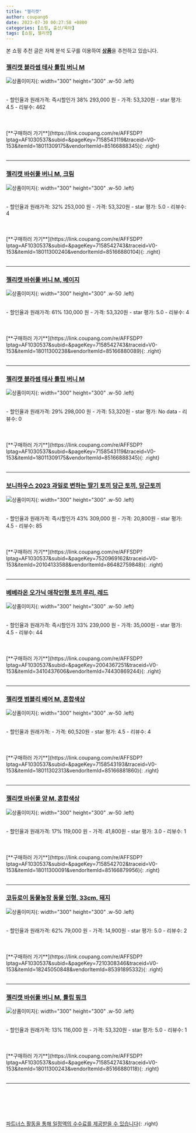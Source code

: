 ```yaml
---
title: "젤리캣"
author: coupang6
date: 2023-07-30 00:27:58 +0800
categories: [쇼핑, 출산/육아]
tags: [쇼핑, 젤리캣]
---
```


본 쇼핑 추천 글은 자체 분석 도구를 이용하여 [**상품**](https://link.coupang.com/a/bao1ui)을 추천하고 있습니다.

### [젤리캣 블라썸 테사 튤립 버니 M](https://link.coupang.com/re/AFFSDP?lptag=AF1030537&subid=&pageKey=7158543119&traceid=V0-153&itemId=18011309175&vendorItemId=85166888345)

![상품이미지](https://thumbnail7.coupangcdn.com/thumbnails/remote/230x230ex/image/retail/images/2897943173337305-d2615799-f069-4c28-8fdb-b880a04b4192.jpg){: width="300" height="300" .w-50 .left}


<br>
- 할인율과 원래가격: 즉시할인가 38%  293,000   원
- 가격: 53,320원
- star 평가: 4.5
- 리뷰수: 462
<br>
<br>
<br>
<br>
[**구매하러 가기**](https://link.coupang.com/re/AFFSDP?lptag=AF1030537&subid=&pageKey=7158543119&traceid=V0-153&itemId=18011309175&vendorItemId=85166888345){: .right}
<br>
<br>

---

### [젤리캣 바쉬풀 버니 M, 크림](https://link.coupang.com/re/AFFSDP?lptag=AF1030537&subid=&pageKey=7158542743&traceid=V0-153&itemId=18011300240&vendorItemId=85166880104)

![상품이미지](https://thumbnail6.coupangcdn.com/thumbnails/remote/230x230ex/image/retail/images/2898047867406019-ada6215b-4889-483f-b8af-5e67a07e7712.jpg){: width="300" height="300" .w-50 .left}


<br>
- 할인율과 원래가격: 32%  253,000   원
- 가격: 53,320원
- star 평가: 5.0
- 리뷰수: 4
<br>
<br>
<br>
<br>
[**구매하러 가기**](https://link.coupang.com/re/AFFSDP?lptag=AF1030537&subid=&pageKey=7158542743&traceid=V0-153&itemId=18011300240&vendorItemId=85166880104){: .right}
<br>
<br>

---

### [젤리캣 바쉬풀 버니 M, 베이지](https://link.coupang.com/re/AFFSDP?lptag=AF1030537&subid=&pageKey=7158542743&traceid=V0-153&itemId=18011300238&vendorItemId=85166880089)

![상품이미지](https://thumbnail10.coupangcdn.com/thumbnails/remote/230x230ex/image/retail/images/2900519942660241-e9aae20b-830e-41fd-b9ea-c108d66416c6.jpg){: width="300" height="300" .w-50 .left}


<br>
- 할인율과 원래가격: 61%  130,000   원
- 가격: 53,320원
- star 평가: 5.0
- 리뷰수: 4
<br>
<br>
<br>
<br>
[**구매하러 가기**](https://link.coupang.com/re/AFFSDP?lptag=AF1030537&subid=&pageKey=7158542743&traceid=V0-153&itemId=18011300238&vendorItemId=85166880089){: .right}
<br>
<br>

---

### [젤리캣 블라썸 테사 튤립 버니 M](https://link.coupang.com/re/AFFSDP?lptag=AF1030537&subid=&pageKey=7158543119&traceid=V0-153&itemId=18011309175&vendorItemId=85166888345)

![상품이미지](https://thumbnail7.coupangcdn.com/thumbnails/remote/230x230ex/image/retail/images/2897943173337305-d2615799-f069-4c28-8fdb-b880a04b4192.jpg){: width="300" height="300" .w-50 .left}


<br>
- 할인율과 원래가격: 29%  298,000   원
- 가격: 53,320원
- star 평가: No data
- 리뷰수: 0
<br>
<br>
<br>
<br>
[**구매하러 가기**](https://link.coupang.com/re/AFFSDP?lptag=AF1030537&subid=&pageKey=7158543119&traceid=V0-153&itemId=18011309175&vendorItemId=85166888345){: .right}
<br>
<br>

---

### [보니하우스 2023 과일로 변하는 딸기 토끼 당근 토끼, 당근토끼](https://link.coupang.com/re/AFFSDP?lptag=AF1030537&subid=&pageKey=7520969162&traceid=V0-153&itemId=20104133588&vendorItemId=86482759848)

![상품이미지](https://thumbnail9.coupangcdn.com/thumbnails/remote/230x230ex/image/vendor_inventory/09d9/a840c476bc256d9e77913c7591e51de91817298577c9cb04f9ff22e790c0.JPG){: width="300" height="300" .w-50 .left}


<br>
- 할인율과 원래가격: 즉시할인가 43%  309,000   원
- 가격: 20,800원
- star 평가: 4.5
- 리뷰수: 85
<br>
<br>
<br>
<br>
[**구매하러 가기**](https://link.coupang.com/re/AFFSDP?lptag=AF1030537&subid=&pageKey=7520969162&traceid=V0-153&itemId=20104133588&vendorItemId=86482759848){: .right}
<br>
<br>

---

### [베베라온 오가닉 애착인형 토끼 루리, 레드](https://link.coupang.com/re/AFFSDP?lptag=AF1030537&subid=&pageKey=2004367251&traceid=V0-153&itemId=3410437606&vendorItemId=74430869244)

![상품이미지](https://thumbnail10.coupangcdn.com/thumbnails/remote/230x230ex/image/vendor_inventory/cc3f/0ee619bdcdb6e38ffb872dd29a914e22dd0cd261d25439e26f570ded8208.jpg){: width="300" height="300" .w-50 .left}


<br>
- 할인율과 원래가격: 즉시할인가 33%  239,000   원
- 가격: 35,000원
- star 평가: 4.5
- 리뷰수: 44
<br>
<br>
<br>
<br>
[**구매하러 가기**](https://link.coupang.com/re/AFFSDP?lptag=AF1030537&subid=&pageKey=2004367251&traceid=V0-153&itemId=3410437606&vendorItemId=74430869244){: .right}
<br>
<br>

---

### [젤리캣 범블리 베어 M, 혼합색상](https://link.coupang.com/re/AFFSDP?lptag=AF1030537&subid=&pageKey=7158543193&traceid=V0-153&itemId=18011302313&vendorItemId=85166881860)

![상품이미지](https://thumbnail7.coupangcdn.com/thumbnails/remote/230x230ex/image/retail/images/500079912381718-3709ccac-4702-4a41-95bb-2710b212b071.jpg){: width="300" height="300" .w-50 .left}


<br>
- 할인율과 원래가격: 
- 가격: 60,520원
- star 평가: 4.5
- 리뷰수: 4
<br>
<br>
<br>
<br>
[**구매하러 가기**](https://link.coupang.com/re/AFFSDP?lptag=AF1030537&subid=&pageKey=7158543193&traceid=V0-153&itemId=18011302313&vendorItemId=85166881860){: .right}
<br>
<br>

---

### [젤리캣 바쉬풀 양 M, 혼합색상](https://link.coupang.com/re/AFFSDP?lptag=AF1030537&subid=&pageKey=7158542702&traceid=V0-153&itemId=18011300091&vendorItemId=85166879956)

![상품이미지](https://thumbnail7.coupangcdn.com/thumbnails/remote/230x230ex/image/retail/images/2954524282527546-6caa7d42-2b48-44c4-adc3-049a2cf14154.jpg){: width="300" height="300" .w-50 .left}


<br>
- 할인율과 원래가격: 17%  119,000   원
- 가격: 41,800원
- star 평가: 3.0
- 리뷰수: 1
<br>
<br>
<br>
<br>
[**구매하러 가기**](https://link.coupang.com/re/AFFSDP?lptag=AF1030537&subid=&pageKey=7158542702&traceid=V0-153&itemId=18011300091&vendorItemId=85166879956){: .right}
<br>
<br>

---

### [코듀로이 동물농장 동물 인형, 33cm, 돼지](https://link.coupang.com/re/AFFSDP?lptag=AF1030537&subid=&pageKey=7210308346&traceid=V0-153&itemId=18245050848&vendorItemId=85391895332)

![상품이미지](https://thumbnail7.coupangcdn.com/thumbnails/remote/230x230ex/image/retail/images/2023/03/20/16/9/85d20c11-73c6-4684-94aa-cbf7bf757236.jpg){: width="300" height="300" .w-50 .left}


<br>
- 할인율과 원래가격: 62%  79,000   원
- 가격: 14,900원
- star 평가: 5.0
- 리뷰수: 2
<br>
<br>
<br>
<br>
[**구매하러 가기**](https://link.coupang.com/re/AFFSDP?lptag=AF1030537&subid=&pageKey=7210308346&traceid=V0-153&itemId=18245050848&vendorItemId=85391895332){: .right}
<br>
<br>

---

### [젤리캣 바쉬풀 버니 M, 튤립 핑크](https://link.coupang.com/re/AFFSDP?lptag=AF1030537&subid=&pageKey=7158542743&traceid=V0-153&itemId=18011300243&vendorItemId=85166880118)

![상품이미지](https://thumbnail6.coupangcdn.com/thumbnails/remote/230x230ex/image/retail/images/2954022035444254-b82a97a5-e6c2-4940-a86c-b0fe3c258362.jpg){: width="300" height="300" .w-50 .left}


<br>
- 할인율과 원래가격: 13%  116,000   원
- 가격: 53,320원
- star 평가: 5.0
- 리뷰수: 1
<br>
<br>
<br>
<br>
[**구매하러 가기**](https://link.coupang.com/re/AFFSDP?lptag=AF1030537&subid=&pageKey=7158542743&traceid=V0-153&itemId=18011300243&vendorItemId=85166880118){: .right}
<br>
<br>

---
<br><br><br><br><br> [파트너스 활동을 통해 일정액의 수수료를 제공받을 수 있습니다](https://link.coupang.com/a/bao1ui){: .right}